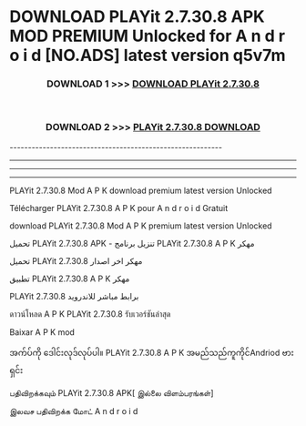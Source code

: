 # DOWNLOAD PLAYit 2.7.30.8 APK MOD PREMIUM Unlocked for A n d r o i d [NO.ADS] latest version q5v7m 



<div align="center">

<h3>DOWNLOAD 1 >>> <a href="https://getmod2.web.app/?judul=PLAYit 2.7.30.8">DOWNLOAD PLAYit 2.7.30.8</a></h3><br>

<h3>DOWNLOAD 2 >>> <a href="https://getmod2.web.app/?judul=PLAYit 2.7.30.8">PLAYit 2.7.30.8 DOWNLOAD </a></h3>

</div>
----------------------------------------------------------

----------------------------------------------------------

----------------------------------------------------------

----------------------------------------------------------

PLAYit 2.7.30.8 Mod A P K download premium latest version Unlocked

Télécharger PLAYit 2.7.30.8 A P K pour A n d r o i d Gratuit

download PLAYit 2.7.30.8 Mod A P K premium latest version Unlocked

تحميل PLAYit 2.7.30.8 APK - تنزيل برنامج PLAYit 2.7.30.8 A P K مهكر

تحميل PLAYit 2.7.30.8 مهكر اخر اصدار

تطبيق PLAYit 2.7.30.8 A P K مهكر

PLAYit 2.7.30.8 برابط مباشر للاندرويد

ดาวน์โหลด A P K PLAYit 2.7.30.8 รับเวอร์ชันล่าสุด

Baixar A P K mod

အက်ပ်ကို ဒေါင်းလုဒ်လုပ်ပါ။ PLAYit 2.7.30.8 A P K အမည်သည်ကူကိုင်Andriod ဗားရှင်း

பதிவிறக்கவும் PLAYit 2.7.30.8 APK[ இல்லை விளம்பரங்கள்] 
 
இலவச பதிவிறக்க மோட் A n d r o i d



